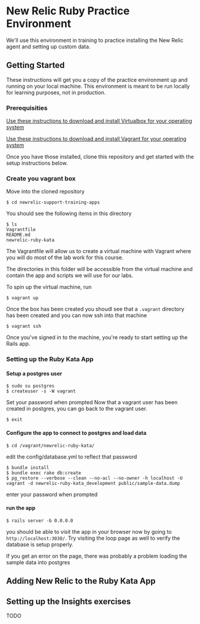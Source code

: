 # New Relic Ruby Practice Environment

We'll use this environment in training to practice installing the New Relic agent and setting up custom data.

## Getting Started

These instructions will get you a copy of the practice environment up and running on your local machine. This environment is meant to be run locally for learning purposes, not in production. 

### Prerequisities

[Use these instructions to download and install Virtualbox for your operating system](https://www.virtualbox.org/wiki/Downloads)

[Use these instructions to download and install Vagrant for your operating system](https://www.vagrantup.com/downloads.html)

Once you have those installed, clone this repository and get started with the setup instructions below.

### Create you vagrant box

Move into the cloned repository

```
$ cd newrelic-support-training-apps
```

You should see the following items in this directory

```
$ ls
Vagrantfile
README.md
newrelic-ruby-kata
```
The Vagrantfile will allow us to create a virtual machine with Vagrant where you will do most of the lab work for this course. 

The directories in this folder will be accessible from the virtual machine and contain the app and scripts we will use for our labs.

To spin up the virtual machine, run

```
$ vagrant up
```

Once the box has been created you shoudl see that a `.vagrant` directory has been created and you can now ssh into that machine

```
$ vagrant ssh
```

Once you've signed in to the machine, you're ready to start setting up the Rails app.

### Setting up the Ruby Kata App

#### Setup a postgres user 

```
$ sudo su postgres
$ createuser -s -W vagrant
```

Set your password when prompted
Now that a vagrant user has been created in postgres, you can go back to the vagrant user. 

```
$ exit
```

#### Configure the app to connect to postgres and load data

```
$ cd /vagrant/newrelic-ruby-kata/
```

edit the config/database.yml to reflect that password

```
$ bundle install
$ bundle exec rake db:create
$ pg_restore --verbose --clean --no-acl --no-owner -h localhost -U vagrant -d newrelic-ruby-kata_development public/sample-data.dump
```
enter your password when prompted

#### run the app

```
$ rails server -b 0.0.0.0
```

you should be able to visit the app in your browser now by going to `http://localhost:3030/`. 
Try visiting the loop page as well to verify the database is setup properly. 

If you get an error on the page, there was probably a problem loading the sample data into postgres

## Adding New Relic to the Ruby Kata App


## Setting up the Insights exercises

TODO 




